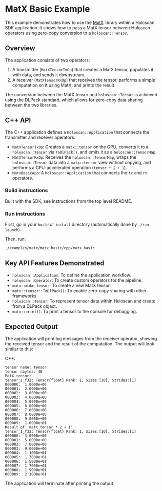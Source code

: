 # MatX Basic Example

This example demonstrates how to use the [MatX](https://github.com/NVIDIA/MatX) library within a Holoscan SDK application. It shows how to pass a MatX tensor between Holoscan operators using zero-copy conversion to a `holoscan::Tensor`.

## Overview

The application consists of two operators:
1.  A transmitter (`MatXTensorTxOp`) that creates a MatX tensor, populates it with data, and sends it downstream.
2.  A receiver (`MatXTensorRxOp`) that receives the tensor, performs a simple computation on it using MatX, and prints the result.

The conversion between the MatX tensor and `holoscan::Tensor` is achieved using the DLPack standard, which allows for zero-copy data sharing between the two libraries.

## C++ API

The C++ application defines a `holoscan::Application` that connects the transmitter and receiver operators.

- `MatXTensorTxOp`: Creates a `matx::tensor` on the GPU, converts it to a `holoscan::Tensor` via `ToDlPack()`, and emits it as a `holoscan::TensorMap`.
- `MatXTensorRxOp`: Receives the `holoscan::TensorMap`, wraps the `holoscan::Tensor` data into a `matx::tensor` view without copying, and performs a GPU-accelerated operation (`tensor * 2 + 1`).
- `MatxBasicApp`: A `holoscan::Application` that connects the `tx` and `rx` operators.

### Build instructions

Built with the SDK, see instructions from the top level README.

### Run instructions

First, go in your `build` or `install` directory (automatically done by `./run launch`).

Then, run:
```bash
./examples/matx/matx_basic/cpp/matx_basic
```

## Key API Features Demonstrated

- `holoscan::Application`: To define the application workflow.
- `holoscan::Operator`: To create custom operators for the pipeline.
- `matx::make_tensor`: To create a new MatX tensor.
- `matx::tensor::ToDlPack()`: To enable zero-copy sharing with other frameworks.
- `holoscan::Tensor`: To represent tensor data within Holoscan and create from a DLPack object.
- `matx::print()`: To print a tensor to the console for debugging.

## Expected Output

The application will print log messages from the receiver operator, showing the received tensor and the result of the computation. The output will look similar to this:

C++:
```text
tensor name: tensor
tensor nbytes: 40
MatX tensor:
tensor_1_f32: Tensor{float} Rank: 1, Sizes:[10], Strides:[1]
000000:  1.0000e+00
000001:  2.0000e+00
000002:  3.0000e+00
000003:  4.0000e+00
000004:  5.0000e+00
000005:  6.0000e+00
000006:  7.0000e+00
000007:  8.0000e+00
000008:  9.0000e+00
000009:  1.0000e+01
Result of 'matx_tensor * 2 + 1':
tensor_1_f32: Tensor{float} Rank: 1, Sizes:[10], Strides:[1]
000000:  3.0000e+00
000001:  5.0000e+00
000002:  7.0000e+00
000003:  9.0000e+00
000004:  1.1000e+01
000005:  1.3000e+01
000006:  1.5000e+01
000007:  1.7000e+01
000008:  1.9000e+01
000009:  2.1000e+01
```

The application will terminate after printing the output.

